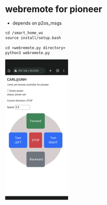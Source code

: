 # webremote for pioneer


* depends on p2os_msgs

```
cd /smart_home_ws
source install/setup.bash

cd <webremote.py directory>
python3 webremote.py
```

<img src="demo.png" width=40% height=40%>
 